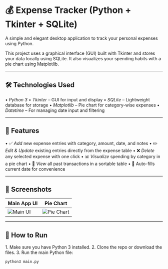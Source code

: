 # 💰 Expense Tracker (Python + Tkinter + SQLite)

A simple and elegant desktop application to track your personal expenses using Python.

This project uses a graphical interface (GUI) built with Tkinter and stores your data locally using SQLite. It also visualizes your spending habits with a pie chart using Matplotlib.

---

## 🛠 Technologies Used

•⁠  ⁠*Python 3*
•⁠  ⁠*Tkinter* – GUI for input and display
•⁠  ⁠*SQLite* – Lightweight database for storage
•⁠  ⁠*Matplotlib* – Pie chart for category-wise expenses
•⁠  ⁠*Datetime* – For managing date input and filtering

---

## 🚀 Features

•⁠  ⁠✅ *Add* new expense entries with category, amount, date, and notes
•⁠  ⁠✏️ *Edit & Update* existing entries directly from the expense table
•⁠  ⁠❌ *Delete* any selected expense with one click
•⁠  ⁠📊 *Visualize* spending by category in a pie chart
•⁠  ⁠🧾 *View* all past transactions in a sortable table
•⁠  ⁠📅 Auto-fills current date for convenience

---

## 📸 Screenshots

| Main App UI | Pie Chart |
|-------------|-----------|
| ![Main UI](your_screenshot_url_here) | ![Pie Chart](your_screenshot_url_here) |

---

## 🔧 How to Run

1.⁠ ⁠Make sure you have Python 3 installed.
2.⁠ ⁠Clone the repo or download the files.
3.⁠ ⁠Run the main Python file:

```bash
python3 main.py
